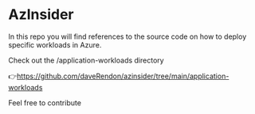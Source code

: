# AzInsider

In this repo you will find references to the source code on how to deploy specific workloads in Azure. 

Check out the /application-workloads directory

👉https://github.com/daveRendon/azinsider/tree/main/application-workloads

Feel free to contribute
